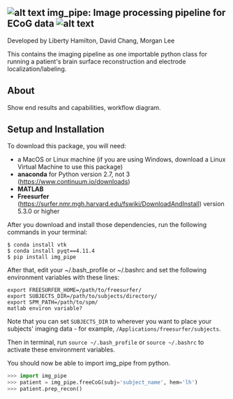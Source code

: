 ## ![alt text](https://github.com/ChangLabUcsf/img_pipe/raw/master/img_pipe/SupplementalScripts/icons/leftbrain_blackbg.png "img_pipe") img_pipe: Image processing pipeline for ECoG data ![alt text](https://github.com/ChangLabUcsf/img_pipe/raw/master/img_pipe/SupplementalScripts/icons/rightbrain_blackbg.png "img_pipe") ##


Developed by Liberty Hamilton, David Chang, Morgan Lee

This contains the imaging pipeline as one importable python class for running a patient's
brain surface reconstruction and electrode localization/labeling.

## About ##
Show end results and capabilities, workflow diagram.

## Setup and Installation ##

To download this package, you will need:
* a MacOS or Linux machine (if you are using Windows, download a Linux Virtual Machine to use this package)
* __anaconda__ for Python version 2.7, not 3 (https://www.continuum.io/downloads)<br>
* __MATLAB__
* __Freesurfer__ (https://surfer.nmr.mgh.harvard.edu/fswiki/DownloadAndInstall) version 5.3.0 or higher

After you download and install those dependencies, run the following commands in your terminal:

``` 
$ conda install vtk
$ conda install pyqt==4.11.4 
$ pip install img_pipe
 ```

After that, edit your ~/.bash_profile or ~/.bashrc and set the following environment variables with these lines:

```
export FREESURFER_HOME=/path/to/freesurfer/
export SUBJECTS_DIR=/path/to/subjects/directory/
export SPM_PATH=/path/to/spm/
matlab environ variable?
```
Note that you can set `SUBJECTS_DIR` to wherever you want to place your subjects' imaging data - for example, `/Applications/freesurfer/subjects`.

Then in terminal, run `source ~/.bash_profile` or `source ~/.bashrc` to activate these environment variables.

You should now be able to import img_pipe from python. 
```python
>>> import img_pipe
>>> patient = img_pipe.freeCoG(subj='subject_name', hem='lh')
>>> patient.prep_recon()
```



